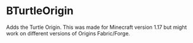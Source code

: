# BTurtleOrigin
Adds the Turtle Origin. This was made for Minecraft version 1.17 but might work on different versions of Origins Fabric/Forge.
